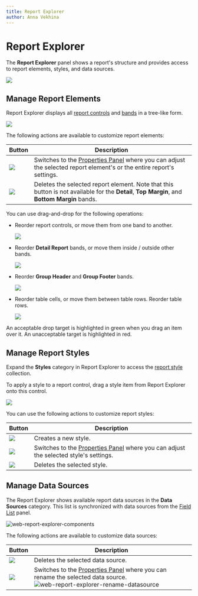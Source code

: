 ```yaml
---
title: Report Explorer
author: Anna Vekhina
---
```

# Report Explorer

The **Report Explorer** panel shows a report's structure and provides access to report elements, styles, and data sources.

![](../../../../images/eurd-web-report-explorer.png)

## Manage Report Elements

Report Explorer displays all [report controls](../../use-report-elements.md) and [bands](../../introduction-to-banded-reports.md) in a tree-like form.

![](../../../../images/eurd-web-report-explorer-label.png)

The following actions are available to customize report elements:

| Button | Description |
|---|---|
| ![](../../../../images/eurd-web-fieldlist-data-source-edit-relationships.png) | Switches to the [Properties Panel](properties-panel.md) where you can adjust the selected report element's or the entire report's settings. |
| ![](../../../../images/eurd-web-fieldlist-data-source-delete.png) | Deletes the selected report element. Note that this button is not available for the **Detail**, **Top Margin**, and **Bottom Margin** bands. |

You can use drag-and-drop for the following operations:

* Reorder report controls, or move them from one band to another.

    ![](../../../../images/eurd-web-report-explorer-reorder-report-controls.png)

* Reorder **Detail Report** bands, or move them inside / outside other bands.

    ![](../../../../images/eurd-web-report-explorer-move-report-controls-panel.png)

* Reorder **Group Header** and **Group Footer** bands.

    ![](../../../../images/eurd-web-report-explorer-move-group-bands.png)

* Reorder table cells, or move them between table rows. Reorder table rows.  

    ![](../../../../images/eurd-web-report-explorer-move-table-cells.png)

An acceptable drop target is highlighted in green when you drag an item over it. An unacceptable target is highlighted in red.

## Manage Report Styles

Expand the **Styles** category in Report Explorer to access the [report style](../../customize-appearance/report-visual-styles.md) collection.

To apply a style to a report control, drag a style item from Report Explorer onto this control.

![](../../../../images/eurd-web-report-explorer-styles.png)

You can use the following actions to customize report styles:

| Button | Description |
|---|---|
| ![](../../../../images/eurd-web-report-explorer-add-style.png) | Creates a new style. |
| ![](../../../../images/eurd-web-fieldlist-data-source-edit-relationships.png) | Switches to the [Properties Panel](properties-panel.md) where you can adjust the selected style's settings. |
| ![](../../../../images/eurd-web-fieldlist-data-source-delete.png) | Deletes the selected style. |

## Manage Data Sources

The Report Explorer shows available report data sources in the **Data Sources** category. This list is synchronized with data sources from the [Field List](field-list.md) panel.

![web-report-explorer-components](../../../../images/eurd-web-report-explorer-components.png)

The following actions are available to customize data sources:

| Button | Description |
|---|---|
| ![](../../../../images/eurd-web-fieldlist-data-source-delete.png) | Deletes the selected data source. |
| ![](../../../../images/eurd-web-fieldlist-data-source-edit-relationships.png) | Switches to the [Properties Panel](properties-panel.md) where you can rename the selected data source. ![web-report-explorer-rename-datasource](../../../../images/web-report-explorer-rename-datasource.png) |
